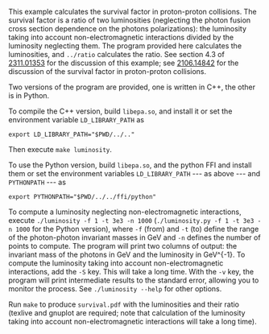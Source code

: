 This example calculates the survival factor in proton-proton collisions. The
survival factor is a ratio of two luminosities (neglecting the photon fusion
cross section dependence on the photons polarizations): the luminosity taking
into account non-electromagnetic interactions divided by the luminosity
neglecting them. The program provided here calculates the luminosities, and
`../ratio` calculates the ratio. See section 4.3 of [2311.01353] for the
discussion of this example; see [2106.14842] for the discussion of the
survival factor in proton-proton collisions.

Two versions of the program are provided, one is written in C++, the other is
in Python.

To compile the C++ version, build `libepa.so`, and install it or set the
environment variable `LD_LIBRARY_PATH` as

    export LD_LIBRARY_PATH="$PWD/../.."

Then execute `make luminosity`.

To use the Python version, build `libepa.so`, and the python FFI and install
them or set the environment variables `LD_LIBRARY_PATH` --- as above
--- and `PYTHONPATH` --- as

    export PYTHONPATH="$PWD/../../ffi/python"

To compute a luminosity neglecting non-electromagnetic interactions, execute
`./luminosity -f 1 -t 3e3 -n 1000` (`./luminosity.py -f 1 -t 3e3 -n 1000` for
the Python version), where `-f` (from) and `-t` (to) define the range of the
photon-photon invariant masses in GeV and `-n` defines the number of points to
compute. The program will print two columns of output: the invariant mass of
the photons in GeV and the luminosity in GeV^{-1}. To compute the luminosity
taking into account non-electromagnetic interactions, add the `-S` key. This
will take a long time. With the `-v` key, the program will print intermediate
results to the standard error, allowing you to monitor the process. See
`./luminosity --help` for other options. 

Run `make` to produce `survival.pdf` with the luminosities and their ratio
(texlive and gnuplot are required; note that calculation of the luminosity
taking into account non-electromagnetic interactions will take a long time).

[2106.14842]: https://arxiv.org/abs/2106.14842
[2311.01353]: https://arxiv.org/abs/2311.01353
